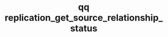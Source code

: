 ---
category: replication
command: replication_get_source_relationship_status
keywords: qq, qq_cli, replication_get_source_relationship_status
optional_options:
- alternate: []
  help: Unique identifier of the source replication relationship
  name: --id
  required: true
permalink: /qq-cli-command-guide/replication/replication_get_source_relationship_status.html
positional_options: []
sidebar: qq_cli_command_reference_sidebar
summary: This section explains how to use the <code>qq replication_get_source_relationship_status</code>
  command.
synopsis: Get current status of the specified source replication relationship.
title: qq replication_get_source_relationship_status
usage: qq replication_get_source_relationship_status [-h] --id ID

---